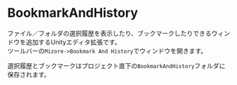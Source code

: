 # BookmarkAndHistory
ファイル／フォルダの選択履歴を表示したり、ブックマークしたりできるウィンドウを追加するUnityエディタ拡張です。  
ツールバーの`Mizore->Bookmark And History`でウィンドウを開きます。  

選択履歴とブックマークはプロジェクト直下の`BookmarkAndHistory`フォルダに保存されます。

